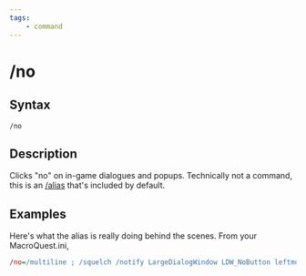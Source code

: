 ```yaml
---
tags:
    - command
---
```

# /no

## Syntax
<!--cmd-syntax-start-->
```eqcommand
/no
```
<!--cmd-syntax-end-->

## Description
<!--cmd-desc-start-->
Clicks "no" on in-game dialogues and popups. Technically not a command, this is an [/alias](alias.md) that's included by default.
<!--cmd-desc-end-->
## Examples
Here's what the alias is really doing behind the scenes. From your MacroQuest.ini, 

```ini
/no=/multiline ; /squelch /notify LargeDialogWindow LDW_NoButton leftmouseup ; /squelch /notify ConfirmationDialogBox CD_No_Button leftmouseup ; /squelch /notify ConfirmationDialogBox CD_Cancel_Button leftmouseup ; /squelch /notify TradeWND TRDW_Cancel_Button leftmouseup ; /squelch /notify GiveWnd GVW_Cancel_Button leftmouseup ; /squelch /notify ProgressionSelectionWnd ProgressionTemplateSelectCancelButton leftmouseup ; /squelch /notify TaskSelectWnd TSEL_DeclineButton leftmouseup ; /squelch /notify RaidWindow RAID_DeclineButton leftmouseup
```